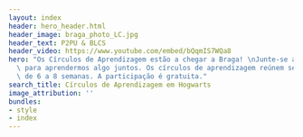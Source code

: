 ```yaml
---
layout: index
header: hero_header.html
header_image: braga_photo_LC.jpg
header_text: P2PU & BLCS
header_video: https://www.youtube.com/embed/bQqmIS7WQa8
hero: "Os Círculos de Aprendizagem estão a chegar a Braga! \nJunte-se a nós na biblioteca\
  \ para aprendermos algo juntos. Os círculos de aprendizagem reúnem semanalmente\
  \ de 6 a 8 semanas. A participação é gratuita."
search_title: Círculos de Aprendizagem em Hogwarts
image_attribution: ''
bundles:
- style
- index
---
```

